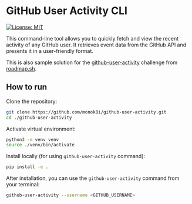 # GitHub User Activity CLI

[![License: MIT](https://img.shields.io/badge/License-MIT-yellow.svg)](https://opensource.org/licenses/MIT)

This command-line tool allows you to quickly fetch and view the recent activity of any GitHub user. It retrieves event data from the GitHub API and presents it in a user-friendly format.

This is also sample solution for the [github-user-activity](https://roadmap.sh/projects/github-user-activity) challenge from [roadmap.sh](https://roadmap.sh/).

## How to run

Clone the repository:

```bash
git clone https://github.com/monok8i/github-user-activity.git
cd ./github-user-activity
```

Activate virtual environment:

```bash
python3 -m venv venv
source ./venv/bin/activate
```

Install locally (for using `github-user-activity` command):

```bash
pip install -e .
```

After installation, you can use the `github-user-activity` command from your terminal:

```bash
github-user-activity --username <GITHUB_USERNAME>
```

